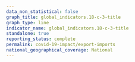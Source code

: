 ```yaml
---
data_non_statistical: false
graph_title: global_indicators.18-c-3-title
graph_type: line
indicator_name: global_indicators.18-c-3-title
standalone: true
reporting_status: complete
permalink: covid-19-impact/export-imports
national_geographical_coverage: National
---
```

